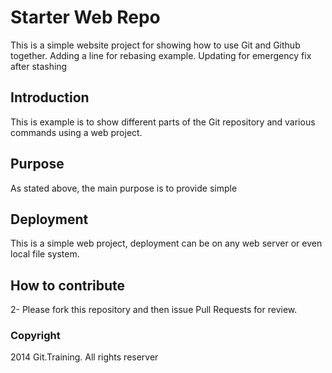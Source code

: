# Starter Web Repo

This is a simple website project for showing how to use Git and Github together. Adding a line for rebasing example.
Updating for emergency fix after stashing

## Introduction

This is example is to show different parts of the Git repository and various commands using a web project.

## Purpose

As stated above, the main purpose is to provide simple

## Deployment 
This is a simple web project, deployment can be on any web server or even local file system.

## How to contribute

2- Please fork this repository and then issue Pull Requests for review.

### Copyright
2014 Git.Training.  All rights reserver

